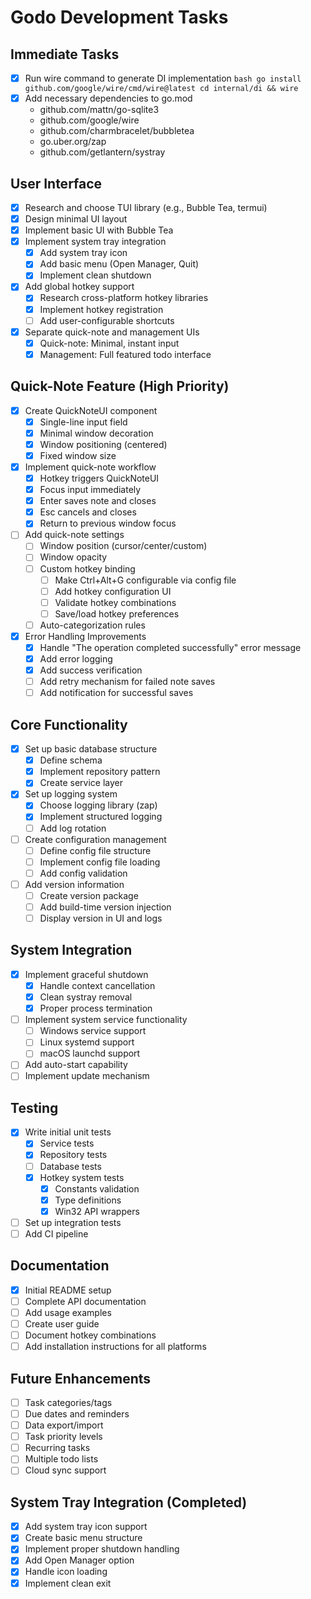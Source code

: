 # Godo Development Tasks

## Immediate Tasks
- [x] Run wire command to generate DI implementation  ```bash
  go install github.com/google/wire/cmd/wire@latest
  cd internal/di && wire  ```
- [x] Add necessary dependencies to go.mod
  - github.com/mattn/go-sqlite3
  - github.com/google/wire
  - github.com/charmbracelet/bubbletea
  - go.uber.org/zap
  - github.com/getlantern/systray

## User Interface
- [x] Research and choose TUI library (e.g., Bubble Tea, termui)
- [x] Design minimal UI layout
- [x] Implement basic UI with Bubble Tea
- [x] Implement system tray integration
  - [x] Add system tray icon
  - [x] Add basic menu (Open Manager, Quit)
  - [x] Implement clean shutdown
- [x] Add global hotkey support
  - [x] Research cross-platform hotkey libraries
  - [x] Implement hotkey registration
  - [ ] Add user-configurable shortcuts
- [x] Separate quick-note and management UIs
  - [x] Quick-note: Minimal, instant input
  - [x] Management: Full featured todo interface

## Quick-Note Feature (High Priority)
- [x] Create QuickNoteUI component
  - [x] Single-line input field
  - [x] Minimal window decoration
  - [x] Window positioning (centered)
  - [x] Fixed window size
- [x] Implement quick-note workflow
  - [x] Hotkey triggers QuickNoteUI
  - [x] Focus input immediately
  - [x] Enter saves note and closes
  - [x] Esc cancels and closes
  - [x] Return to previous window focus
- [ ] Add quick-note settings
  - [ ] Window position (cursor/center/custom)
  - [ ] Window opacity
  - [ ] Custom hotkey binding
    - [ ] Make Ctrl+Alt+G configurable via config file
    - [ ] Add hotkey configuration UI
    - [ ] Validate hotkey combinations
    - [ ] Save/load hotkey preferences
  - [ ] Auto-categorization rules
- [x] Error Handling Improvements
  - [x] Handle "The operation completed successfully" error message
  - [x] Add error logging
  - [x] Add success verification
  - [ ] Add retry mechanism for failed note saves
  - [ ] Add notification for successful saves

## Core Functionality
- [x] Set up basic database structure
  - [x] Define schema
  - [x] Implement repository pattern
  - [x] Create service layer
- [x] Set up logging system
  - [x] Choose logging library (zap)
  - [x] Implement structured logging
  - [ ] Add log rotation
- [ ] Create configuration management
  - [ ] Define config file structure
  - [ ] Implement config file loading
  - [ ] Add config validation
- [ ] Add version information
  - [ ] Create version package
  - [ ] Add build-time version injection
  - [ ] Display version in UI and logs

## System Integration
- [x] Implement graceful shutdown
  - [x] Handle context cancellation
  - [x] Clean systray removal
  - [x] Proper process termination
- [ ] Implement system service functionality
  - [ ] Windows service support
  - [ ] Linux systemd support
  - [ ] macOS launchd support
- [ ] Add auto-start capability
- [ ] Implement update mechanism

## Testing
- [x] Write initial unit tests
  - [x] Service tests
  - [x] Repository tests
  - [ ] Database tests
  - [x] Hotkey system tests
    - [x] Constants validation
    - [x] Type definitions
    - [x] Win32 API wrappers
- [ ] Set up integration tests
- [ ] Add CI pipeline

## Documentation
- [x] Initial README setup
- [ ] Complete API documentation
- [ ] Add usage examples
- [ ] Create user guide
- [ ] Document hotkey combinations
- [ ] Add installation instructions for all platforms

## Future Enhancements
- [ ] Task categories/tags
- [ ] Due dates and reminders
- [ ] Data export/import
- [ ] Task priority levels
- [ ] Recurring tasks
- [ ] Multiple todo lists
- [ ] Cloud sync support

## System Tray Integration (Completed)
- [x] Add system tray icon support
- [x] Create basic menu structure
- [x] Implement proper shutdown handling
- [x] Add Open Manager option
- [x] Handle icon loading
- [x] Implement clean exit
